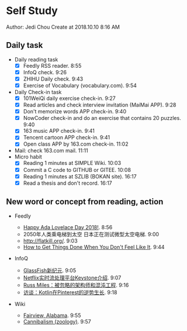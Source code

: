 # Self Study

Author: Jedi Chou
Create at 2018.10.10 8:16 AM

## Daily task

* Daily reading task
  -[x] Feedly RSS reader. 8:55
  -[x] InfoQ check. 9:26
  -[x] ZHIHU Daily check. 9:43
  -[x] Exercise of Vocabulary (vocabulary.com). 9:54

* Daily Check-in task
  -[x] 101WeiQi daily exercise check-in. 9:27
  -[x] Read articles and check interview invitation (MaiMai APP). 9:28
  -[x] Don't memorize words APP check-in. 9:40
  -[x] NowCoder check-in and do an exercise that contains 20 puzzles. 9:40
  -[x] 163 music APP check-in. 9:41
  -[x] Tencent cartoon APP check-in. 9:41
  -[x] Open class APP by 163.com check-in. 11:02
* Mail: check 163.com mail. 11:11
* Micro habit
  -[x] Reading 1 minutes at SIMPLE Wiki. 10:03
  -[x] Commit a C code to GITHUB or GITEE. 10:08
  -[x] Reading 1 minutes at SZLIB (BOKAN site). 16:17
  -[x] Read a thesis and don't record. 16:17

## New word or concept from reading, action

* Feedly
  - [Happy Ada Lovelace Day 2018!](https://makezine.com/2018/10/09/happy-ada-lovelace-day-2018/). 8:56
  - 2050年人类乘电梯到太空 日本正在测试微型太空电梯. 9:00
  - http://flatkill.org/. 9:03
  - [How to Get Things Done When You Don't Feel Like It](https://queue.acm.org/detail.cfm?id=3280677). 9:44

* InfoQ
  - [GlassFish新纪元](http://www.infoq.com/cn/news/2018/10/a-new-era-for-glassfish). 9:05
  - [Netflix实时流处理平台Keystone介绍](http://www.infoq.com/cn/news/2018/10/Netflix-Keystone-Real-Time-Proc). 9:07
  - [Russ Miles：被忽略的架构师和混沌工程](http://www.infoq.com/cn/news/2018/10/architects-chaos-engineering). 9:16
  - [访谈：Kotlin在Pinterest的逆势生长](http://www.infoq.com/cn/news/2018/10/kotlin-pinterest). 9:18

* Wiki
  - [Fairview, Alabama](https://simple.wikipedia.org/wiki/Fairview,_Alabama). 9:55
  - [Cannibalism (zoology)](https://simple.wikipedia.org/wiki/Cannibalism_(zoology)). 9:57
